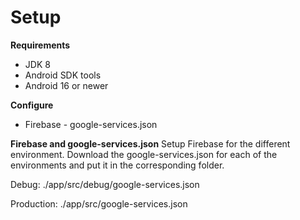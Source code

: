 # Setup
<strong>Requirements</strong>
<ul>
  <li>JDK 8</li>
  <li>Android SDK tools</li>
  <li>Android 16 or newer</li>
</ul>
<strong>Configure</strong>
<ul>
  <li>Firebase - google-services.json</li>
</ul>
<strong>Firebase and google-services.json</strong>
Setup Firebase for the different environment. Download the google-services.json for each of the environments and put it in the corresponding folder.

Debug: ./app/src/debug/google-services.json

Production: ./app/src/google-services.json
